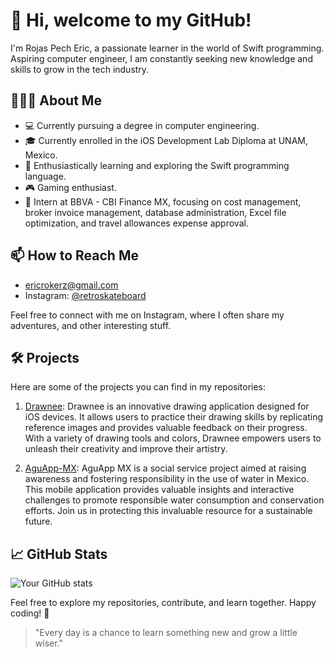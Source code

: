# 👋 Hi, welcome to my GitHub!

I'm Rojas Pech Eric, a passionate learner in the world of Swift programming. Aspiring computer engineer, I am constantly seeking new knowledge and skills to grow in the tech industry.

## 👨🏻‍💻 About Me

- 💻 Currently pursuing a degree in computer engineering.
- 🎓 Currently enrolled in the iOS Development Lab Diploma at UNAM, Mexico.
- 🌱 Enthusiastically learning and exploring the Swift programming language.
- 🎮 Gaming enthusiast.
- 💼 Intern at BBVA - CBI Finance MX, focusing on cost management, broker invoice management, database administration, Excel file optimization, and travel allowances expense approval.

## 📫 How to Reach Me

- [ericrokerz@gmail.com](mailto:ericrokerz@gmail.com)
- Instagram: [@retroskateboard](https://www.instagram.com/retroskateboard)

Feel free to connect with me on Instagram, where I often share my adventures, and other interesting stuff.

## 🛠️ Projects

Here are some of the projects you can find in my repositories:

1. [Drawnee](https://github.com/retroskateboard/Drawnee): Drawnee is an innovative drawing application designed for iOS devices. It allows users to practice their drawing skills by replicating reference images and provides valuable feedback on their progress. With a variety of drawing tools and colors, Drawnee empowers users to unleash their creativity and improve their artistry.

2. [AguApp-MX](https://github.com/retroskateboard/AguApp-MX): AguApp MX is a social service project aimed at raising awareness and fostering responsibility in the use of water in Mexico. This mobile application provides valuable insights and interactive challenges to promote responsible water consumption and conservation efforts. Join us in protecting this invaluable resource for a sustainable future.


## 📈 GitHub Stats

![Your GitHub stats](https://github-readme-stats.vercel.app/api?username=retroskateboard&show_icons=true)

Feel free to explore my repositories, contribute, and learn together. Happy coding! 🚀

> "Every day is a chance to learn something new and grow a little wiser."
